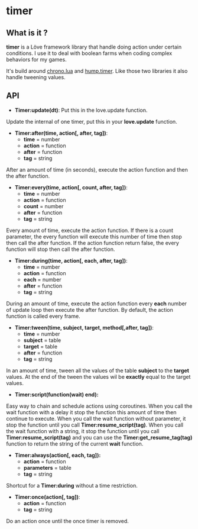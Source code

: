 # timer

## What is it ?
**timer** is a Löve framework library that handle doing action under certain conditions.
I use it to deal with boolean farms when coding complex behaviors for my games.

It's build around [chrono.lua](https://github.com/adnzzzzZ/chrono) and [hump.timer](https://github.com/vrld/hump/blob/master/timer.lua).
Like those two libraries it also handle tweening values.

## API
- **Timer:update(dt)**: Put this in the love.update function.

Update the internal of one timer, put this in your **love.update** function.

- **Timer:after(time, action[, after, tag])**:
  - **time**   = number
  - **action** = function 
  - **after**  = function 
  - **tag**    = string

After an amount of time (in seconds), execute the action function and then the after function.

- **Timer:every(time, action[, count, after, tag])**:
  - **time** = number
  - **action** = function 
  - **count** = number
  - **after** = function 
  - **tag**  = string

Every amount of time, execute the action function.
If there is a count parameter, the every function will execute this number of time then stop then call the after function.
If the action function return false, the every function will stop then call the after function.

- **Timer:during(time, action[, each, after, tag])**:
  - **time** = number
  - **action** = function
  - **each**   = number
  - **after**  = function 
  - **tag**    = string

During an amount of time, execute the action function every **each** number of update loop then execute the after function. 
By default, the action function is called every frame.

- **Timer:tween(time, subject, target, method[,after, tag])**:
  - **time** = number
  - **subject** = table
  - **target**   = table
  - **after**  = function 
  - **tag**    = string
  
 In an amount of time, tween all the values of the table **subject** to the **target** values.
 At the end of the tween the values wil be **exactly** equal to the target values.
 
- **Timer:script(function(wait) end):**
 
 Easy way to chain and schedule actions using coroutines. 
 When you call the wait function with a delay it stop the function this amount of time then continue to execute.
 When you call the wait function without parameter, it stop the function until you call **Timer:resume_script(tag)**.
 When you call the wait function with a string, it stop the function until you call **Timer:resume_script(tag)** and you can use the **Timer:get_resume_tag(tag)** function to return the string of the current **wait** function.
 
- **Timer:always(action[, each, tag]):**
  - **action** = function
  - **parameters** = table
  - **tag**   = string

Shortcut for a **Timer:during** without a time restriction.


- **Timer:once(action[, tag])**:
  - **action** = function 
  - **tag**    = string
  
 Do an action once until the once timer is removed.

